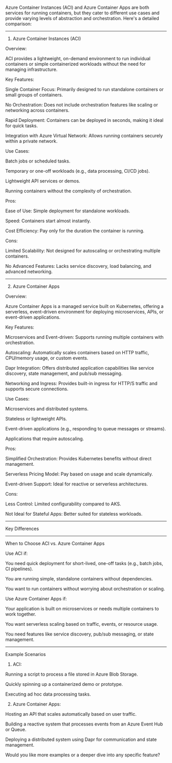 Azure Container Instances (ACI) and Azure Container Apps are both services for running containers, but they cater to different use cases and provide varying levels of abstraction and orchestration. Here's a detailed comparison:


---

1. Azure Container Instances (ACI)

Overview:

ACI provides a lightweight, on-demand environment to run individual containers or simple containerized workloads without the need for managing infrastructure.

Key Features:

Single Container Focus: Primarily designed to run standalone containers or small groups of containers.

No Orchestration: Does not include orchestration features like scaling or networking across containers.

Rapid Deployment: Containers can be deployed in seconds, making it ideal for quick tasks.

Integration with Azure Virtual Network: Allows running containers securely within a private network.


Use Cases:

Batch jobs or scheduled tasks.

Temporary or one-off workloads (e.g., data processing, CI/CD jobs).

Lightweight API services or demos.

Running containers without the complexity of orchestration.


Pros:

Ease of Use: Simple deployment for standalone workloads.

Speed: Containers start almost instantly.

Cost Efficiency: Pay only for the duration the container is running.


Cons:

Limited Scalability: Not designed for autoscaling or orchestrating multiple containers.

No Advanced Features: Lacks service discovery, load balancing, and advanced networking.



---

2. Azure Container Apps

Overview:

Azure Container Apps is a managed service built on Kubernetes, offering a serverless, event-driven environment for deploying microservices, APIs, or event-driven applications.

Key Features:

Microservices and Event-driven: Supports running multiple containers with orchestration.

Autoscaling: Automatically scales containers based on HTTP traffic, CPU/memory usage, or custom events.

Dapr Integration: Offers distributed application capabilities like service discovery, state management, and pub/sub messaging.

Networking and Ingress: Provides built-in ingress for HTTP/S traffic and supports secure connections.


Use Cases:

Microservices and distributed systems.

Stateless or lightweight APIs.

Event-driven applications (e.g., responding to queue messages or streams).

Applications that require autoscaling.


Pros:

Simplified Orchestration: Provides Kubernetes benefits without direct management.

Serverless Pricing Model: Pay based on usage and scale dynamically.

Event-driven Support: Ideal for reactive or serverless architectures.


Cons:

Less Control: Limited configurability compared to AKS.

Not Ideal for Stateful Apps: Better suited for stateless workloads.



---

Key Differences


---

When to Choose ACI vs. Azure Container Apps

Use ACI if:

You need quick deployment for short-lived, one-off tasks (e.g., batch jobs, CI pipelines).

You are running simple, standalone containers without dependencies.

You want to run containers without worrying about orchestration or scaling.


Use Azure Container Apps if:

Your application is built on microservices or needs multiple containers to work together.

You want serverless scaling based on traffic, events, or resource usage.

You need features like service discovery, pub/sub messaging, or state management.



---

Example Scenarios

1. ACI:

Running a script to process a file stored in Azure Blob Storage.

Quickly spinning up a containerized demo or prototype.

Executing ad hoc data processing tasks.



2. Azure Container Apps:

Hosting an API that scales automatically based on user traffic.

Building a reactive system that processes events from an Azure Event Hub or Queue.

Deploying a distributed system using Dapr for communication and state management.




Would you like more examples or a deeper dive into any specific feature?

